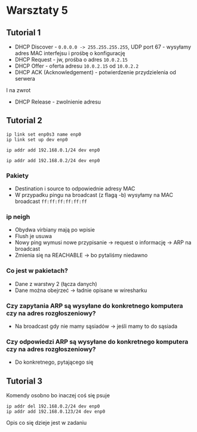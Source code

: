 # Warsztaty 5

## Tutorial 1

- DHCP Discover - `0.0.0.0 -> 255.255.255.255`, UDP port 67 - wysyłamy adres MAC interfejsu i prośbę o konfigurację
- DHCP Request - jw, prośba o adres `10.0.2.15`
- DHCP Offer - oferta adresu `10.0.2.15` od `10.0.2.2`
- DHCP ACK (Acknowledgement) - potwierdzenie przydzielenia od serwera


I na zwrot

- DHCP Release - zwolnienie adresu

## Tutorial 2

```
ip link set enp0s3 name enp0
ip link set up dev enp0

ip addr add 192.168.0.1/24 dev enp0

ip addr add 192.168.0.2/24 dev enp0
```

### Pakiety

- Destination i source to odpowiednie adresy MAC
- W przypadku pingu na broadcast (z flagą -b) wysyłamy na MAC broadcast `ff:ff:ff:ff:ff:ff`


### ip neigh

- Obydwa virbiany mają po wpisie
- Flush je usuwa
- Nowy ping wymusi nowe przypisanie -> request o informację -> ARP na broadcast
- Zmienia się na REACHABLE -> bo pytaliśmy niedawno

### Co jest w pakietach?
- Dane z warstwy 2 (łącza danych)
- Dane można obejrzeć -> ładnie opisane w wiresharku

### Czy zapytania ARP są wysyłane do konkretnego komputera czy na adres rozgłoszeniowy?
- Na broadcast gdy nie mamy sąsiadów -> jeśli mamy to do sąsiada

### Czy odpowiedzi ARP są wysyłane do konkretnego komputera czy na adres rozgłoszeniowy?
- Do konkretnego, pytającego się

## Tutorial 3

Komendy osobno bo inaczej coś się psuje

```
ip addr del 192.168.0.2/24 dev enp0
ip addr add 192.168.0.123/24 dev enp0
```

Opis co się dzieje jest w zadaniu
